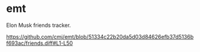 # emt
Elon Musk friends tracker.

https://github.com/cmj/emt/blob/51334c22b20da5d03d84626efb37d5136bf693ac/friends.diff#L1-L50
